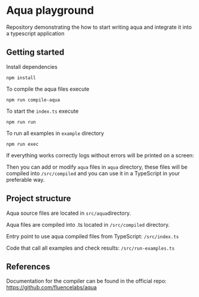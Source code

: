 # Aqua playground

Repository demonstrating the how to start writing aqua and integrate it into a typescript application

## Getting started

Install dependencies

```
npm install
```

To compile the aqua files execute

```
npm run compile-aqua
```

To start the `index.ts` execute

```
npm run run
```

To run all examples in `example` directory
```
npm run exec
```

If everything works correctly logs without errors will be printed on a screen:

Then you can add or modify `aqua` files in `aqua` directory, these files will be compiled into `/src/compiled` and you can use it in a TypeScript in your preferable way.

## Project structure

Aqua source files are located in `src/aqua`directory.

Aqua files are compiled into .ts located in `/src/compiled` directory.

Entry point to use aqua compiled files from TypeScript: `/src/index.ts`

Code that call all examples and check results: `/src/run-examples.ts`

## References

Documentation for the compiler can be found in the official repo: https://github.com/fluencelabs/aqua